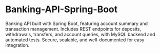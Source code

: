 # Banking-API-Spring-Boot
Banking API built with Spring Boot, featuring account summary and transaction management. Includes REST endpoints for deposits, withdrawals, transfers, and account queries, with MySQL backend and automated tests. Secure, scalable, and well-documented for easy integration.
